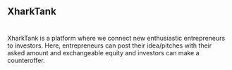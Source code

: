 ## XharkTank
#
 XharkTank is a platform where we connect new enthusiastic entrepreneurs to investors. Here, entrepreneurs can post their idea/pitches with their asked amount and exchangeable equity and investors can make a counteroffer.